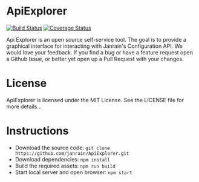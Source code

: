 # ApiExplorer

[![Build Status](https://travis-ci.com/janrain/ApiExplorer.svg?token=Hm8PR6HHS4tNshzYYwWD&branch=master)](https://travis-ci.com/janrain/ApiExplorer)
[![Coverage Status](https://coveralls.io/repos/github/janrain/ApiExplorer/badge.svg?branch=master)](https://coveralls.io/github/janrain/ApiExplorer?branch=master)

Api Explorer is an open source self-service tool. The goal is to provide a graphical interface for interacting with Janrain's Configuration API. We would love your feedback. If you find a bug or have a feature request open a Github Issue, or better yet open up a Pull Request with your changes.

# License

ApiExplorer is licensed under the MIT License. See the LICENSE file for more details...

# Instructions

* Download the source code: `git clone https://github.com/janrain/ApiExplorer.git`
* Download dependencies: `npm install`
* Build the required assets: `npm run build`
* Start local server and open browser: `npm start`
